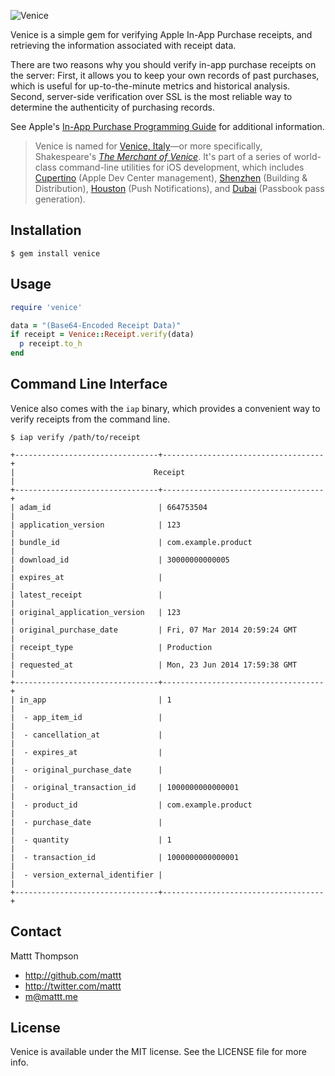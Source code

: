 ![Venice](https://raw.github.com/mattt/nomad-cli.com/assets/venice-banner.png)

Venice is a simple gem for verifying Apple In-App Purchase receipts, and retrieving the information associated with receipt data.

There are two reasons why you should verify in-app purchase receipts on the server: First, it allows you to keep your own records of past purchases, which is useful for up-to-the-minute metrics and historical analysis. Second, server-side verification over SSL is the most reliable way to determine the authenticity of purchasing records.

See Apple's [In-App Purchase Programming Guide](http://developer.apple.com/library/ios/#documentation/NetworkingInternet/Conceptual/StoreKitGuide/VerifyingStoreReceipts/VerifyingStoreReceipts.html) for additional information.

> Venice is named for [Venice, Italy](http://en.wikipedia.org/wiki/Venice,_Italy)—or more specifically, Shakespeare's [_The Merchant of Venice_](http://en.wikipedia.org/wiki/The_Merchant_of_Venice).
> It's part of a series of world-class command-line utilities for iOS development, which includes [Cupertino](https://github.com/mattt/cupertino) (Apple Dev Center management), [Shenzhen](https://github.com/mattt/shenzhen) (Building & Distribution), [Houston](https://github.com/mattt/houston) (Push Notifications), and [Dubai](https://github.com/mattt/dubai) (Passbook pass generation).

## Installation

    $ gem install venice

## Usage

```ruby
require 'venice'

data = "(Base64-Encoded Receipt Data)"
if receipt = Venice::Receipt.verify(data)
  p receipt.to_h
end
```

## Command Line Interface

Venice also comes with the `iap` binary, which provides a convenient way to verify receipts from the command line.


    $ iap verify /path/to/receipt

    +--------------------------------+------------------------------------+
    |                               Receipt                               |
    +--------------------------------+------------------------------------+
    | adam_id                        | 664753504                          |
    | application_version            | 123                                |
    | bundle_id                      | com.example.product                |
    | download_id                    | 30000000000005                     |
    | expires_at                     |                                    |
    | latest_receipt                 |                                    |
    | original_application_version   | 123                                |
    | original_purchase_date         | Fri, 07 Mar 2014 20:59:24 GMT      |
    | receipt_type                   | Production                         |
    | requested_at                   | Mon, 23 Jun 2014 17:59:38 GMT      |
    +--------------------------------+------------------------------------+
    | in_app                         | 1                                  |
    |  - app_item_id                 |                                    |
    |  - cancellation_at             |                                    |
    |  - expires_at                  |                                    |
    |  - original_purchase_date      |                                    |
    |  - original_transaction_id     | 1000000000000001                   |
    |  - product_id                  | com.example.product                |
    |  - purchase_date               |                                    |
    |  - quantity                    | 1                                  |
    |  - transaction_id              | 1000000000000001                   |
    |  - version_external_identifier |                                    |
    +--------------------------------+------------------------------------+


## Contact

Mattt Thompson

- http://github.com/mattt
- http://twitter.com/mattt
- m@mattt.me

## License

Venice is available under the MIT license. See the LICENSE file for more info.
